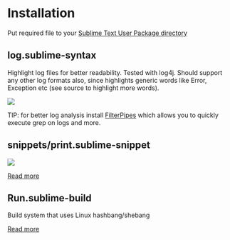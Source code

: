 # Installation

Put required file to your [Sublime Text User Package directory](http://docs.sublimetext.info/en/sublime-text-3/basic_concepts.html#the-packages-directory)

## log.sublime-syntax

Highlight log files for better readability. Tested with log4j. Should support any other log formats also, since highlights generic words like Error, Exception etc (see source to highlight more words).

<img src="https://raw.githubusercontent.com/dmi3/sublime-text-config/master/log_sublime_syntax.png"/>

TIP: for better log analysis install [FilterPipes](https://packagecontrol.io/packages/FilterPipes) which allows you to quickly execute grep on logs and more.

## snippets/print.sublime-snippet

<img src="http://developer.run/pic/python-snippet.gif"/>

[Read more](http://developer.run/21)

## Run.sublime-build

Build system that uses Linux hashbang/shebang

[Read more](http://developer.run/21)

